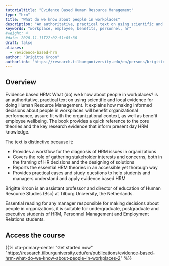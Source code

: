 ```yaml
---
tutorialtitle: "Evidence Based Human Resource Management"
type: "hrm"
title: "What do we know about people in workplaces"
description: "An authoritative, practical text on using scientific and local evidence for doing Human Resource Management."
keywords: "workplace, employee, benefits, personnel, hr"
#weight: 4
#date: 2020-11-11T22:02:51+05:30
draft: false
aliases:
  - /evidence-based-hrm
author: "Brigitte Kroon"
authorlink: "https://research.tilburguniversity.edu/en/persons/brigitte-kroon"
---
```


## Overview

Evidence based HRM: What (do) we know about people in workplaces? is an authoritative, practical text on using scientific and local evidence for doing Human Resource Management. It explains how making informed decisions about people in workplaces will benefit organizational performance, assure fit with the organizational context, as well as benefit employee wellbeing. The book provides a quick reference to the core theories and the key research evidence that inform present day HRM knowledge.

The text is distinctive because it:
- Provides a workflow for the diagnosis of HRM issues in organizations
- Covers the role of gathering stakeholder interests and concerns, both in the framing of HR decisions and the designing of solutions
- Reports the essential HRM theories in an accessible yet thorough way
- Provides practical cases and study questions to help students and managers understand and apply evidence based HRM

Brigitte Kroon is an assistant professor and director of education of Human Resource Studies (Bsc) at Tilburg University, the Netherlands.

Essential reading for any manager responsible for making decisions about people in organizations, it is suitable for undergraduate, postgraduate and executive students of HRM, Personnel Management and Employment Relations students.

## Access the course

{{% cta-primary-center "Get started now" "https://research.tilburguniversity.edu/en/publications/evidence-based-hrm-what-do-we-know-about-people-in-workplaces-2" %}}
